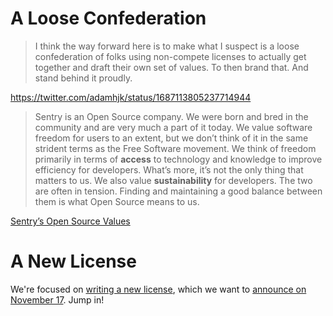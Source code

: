 # A Loose Confederation

> I think the way forward here is to make what I suspect is a loose confederation of folks using non-compete licenses to actually get together and draft their own set of values. To then brand that. And stand behind it proudly.

https://twitter.com/adamhjk/status/1687113805237714944

> Sentry is an Open Source company. We were born and bred in the community and are very much a part of it today. We value software freedom for users to an extent, but we don’t think of it in the same strident terms as the Free Software movement. We think of freedom primarily in terms of **access** to technology and knowledge to improve efficiency for developers. What’s more, it’s not the only thing that matters to us. We also value **sustainability** for developers. The two are often in tension. Finding and maintaining a good balance between them is what Open Source means to us.

[Sentry’s Open Source Values](https://blog.sentry.io/sentrys-open-source-values/)

# A New License

We're focused on [writing a new license](https://github.com/getsentry/loose-confederation/issues/4), which we want to [announce on November 17](https://github.com/getsentry/loose-confederation/issues/7). Jump in!
